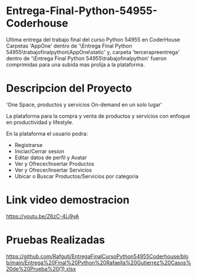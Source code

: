# Entrega-Final-Python-54955-Coderhouse
Ultima entrega del trabajo final del curso Python 54955 en CoderHouse
Carpetas 'AppOne'  dentro de '\Entrega Final Python 54955\trabajofinalpython\AppOne\static' y,
carpeta 'tercerapreentrega' dentro de '\Entrega Final Python 54955\trabajofinalpython' fueron comprimidas para una subida mas prolija a la plataforma.

# Descripcion del Proyecto
'One Space, productos y servicios On-demand en un solo lugar'

La plataforma para la compra y venta de productos y servicios con enfoque en productividad y lifestyle.

En la plataforma el usuario podra:

- Registrarse
- Iniciar/Cerrar sesion
- Editar datos de perfil y Avatar
- Ver y Ofrecer/Insertar Productos
- Ver y Ofrecer/Insertar Servicios
- Ubicar o Buscar Productos/Servicios por categoria

# Link video demostracion
https://youtu.be/Z6zC-4Lj9yA

# Pruebas Realizadas
https://github.com/Rafguti/EntregaFinalCursoPython54955Coderhouse/blob/main/Entrega%20Final%20Python%20Rafaella%20Gutierrez%20Casos%20de%20Prueba%20(1).xlsx
